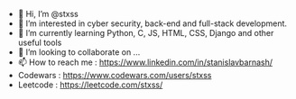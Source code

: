 - 👋 Hi, I’m @stxss
- 👀 I’m interested in cyber security, back-end and full-stack development.
- 🌱 I’m currently learning Python, C, JS, HTML, CSS, Django and other useful tools
- 💞️ I’m looking to collaborate on ...
- 📫 How to reach me : https://www.linkedin.com/in/stanislavbarnash/
- Codewars : https://www.codewars.com/users/stxss
- Leetcode : https://leetcode.com/stxss/

<!---
stxss/stxss is a ✨ special ✨ repository because its `README.md` (this file) appears on your GitHub profile.
You can click the Preview link to take a look at your changes.
--->
